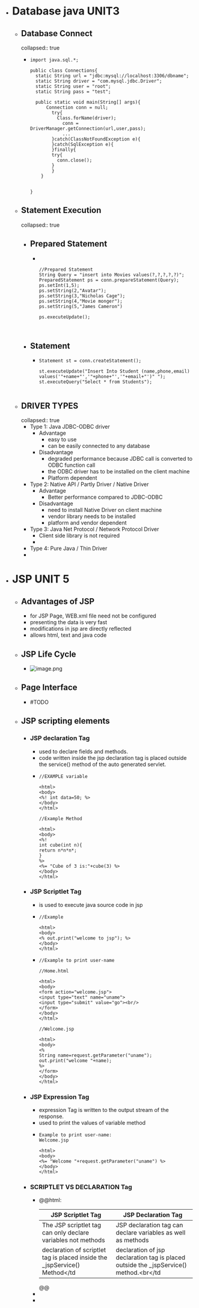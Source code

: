 - # Database java UNIT3
	- ## Database Connect
	  collapsed:: true
		- ```
		  import java.sql.*;
		  
		  public class Connections{
		  	static String url = "jdbc:mysql://localhost:3306/dbname";
		  	static String driver = "com.mysql.jdbc.Driver";
		  	static String user = "root";
		  	static String pass = "test";
		  
		  	public static void main(String[] args){
		      	Connection conn = null;
		          try{
		          	Class.forName(driver);
		              conn = DriverManager.getConnection(url,user,pass);
		              ...
		          }catch(ClassNotFoundException e){
		          }catch(SqlException e){
		          }finally{
		          try{
		          	conn.close();
		          }
		          }
		      }
		  
		  
		  }
		  ```
	- ## Statement Execution
	  collapsed:: true
		- ## Prepared Statement
			- ```
			  
			  
			  //Prepared Statement
			  String Query = "insert into Movies values(?,?,?,?,?)";
			  PreparedStatement ps = conn.prepareStatement(Query);
			  ps.setInt(1,5);
			  ps.setString(2,"Avatar");
			  ps.setString(3,"Nicholas Cage");
			  ps.setString(4,"Movie monger");
			  ps.setString(5,"James Cameron")
			  
			  ps.executeUpdate();
			  
			  
			  
			  ```
		- ## Statement
			- ```
			  Statement st = conn.createStatement();
			  
			  st.executeUpdate("Insert Into Student (name,phone,email) values('"+name+"','"+phone+"','"+email+"')" ");
			  st.executeQuery("Select * from Students");
			  
			  
			  ```
	- ## DRIVER TYPES
	  collapsed:: true
		- Type 1: Java JDBC-ODBC driver
			- Advantage
				- easy to use
				- can be easily connected to any database
			- Disadvantage
				- degraded performance because JDBC call is converted to ODBC function call
				- the ODBC driver has to be installed on the client machine
				- Platform dependent
		- Type 2: Native API / Partly Driver / Native Driver
			- Advantage
				- Better performance compared to JDBC-ODBC
			- Disadvantage
				- need to install Native Driver on client machine
				- vendor library needs to be installed
				- platform and vendor dependent
		- Type 3: Java Net Protocol / Network Protocol Driver
			- Client side library is not required
			-
		- Type 4:  Pure Java / Thin Driver
		-
- # JSP UNIT 5
	- ## Advantages of JSP
		- for JSP Page, WEB.xml file need not be configured
		- presenting the data is very fast
		- modifications in jsp are directly reflected
		- allows html, text and java code
	- ## JSP Life Cycle
		- ![image.png](../assets/image_1673845454873_0.png)
	- ## Page Interface
		- #TODO
	- ## JSP scripting elements
		- ### JSP declaration Tag
			- used to declare fields and methods.
			- code written inside the jsp declaration tag is placed outside the service() method of the auto generated servlet.
			- ```
			  //EXAMPLE variable
			  
			  <html>
			  <body>
			  <%! int data=50; %>
			  </body>
			  </html>
			  
			  //Example Method
			  
			  <html>
			  <body>
			  <%!
			  int cube(int n){
			  return n*n*n*;
			  }
			  %>
			  <%= "Cube of 3 is:"+cube(3) %>
			  </body>
			  </html>
			  ```
		- ### JSP Scriptlet Tag
			- is used to execute java source code in jsp
			- ```
			  //Example
			  
			  <html>
			  <body>
			  <% out.print("welcome to jsp"); %>
			  </body>
			  </html>
			  ```
			- ```
			  //Example to print user-name
			  
			  //Home.html
			  
			  <html>
			  <body>
			  <form action="welcome.jsp">
			  <input type="text" name="uname">
			  <input type="submit" value="go"><br/>
			  </form>
			  </body>
			  </html>
			  
			  //Welcome.jsp
			  
			  <html>
			  <body>
			  <%
			  String name=request.getParameter("uname");
			  out.print("welcome "+name);
			  %>
			  </form>
			  </body>
			  </html>
			  ```
		- ### JSP Expression Tag
			- expression Tag is written to the output stream of the response.
			- used to print the values of variable method
			- ```
			  Example to print user-name:
			  Welcome.jsp
			  
			  <html>
			  <body>
			  <%= "Welcome "+request.getParameter("uname") %>
			  </body>
			  </html>
			  ```
		- ### SCRIPTLET VS DECLARATION Tag
			- @@html: <table><thead><tr><th>JSP Scriptlet Tag</th><th>JSP Declaration Tag</th></tr></thead><tbody><tr><td>The JSP scriptlet tag can only declare variables not methods</td><td>JSP declaration tag can declare variables as well as methods</td></tr><tr><td>declaration of scriptlet tag is placed inside the _jspService() Method</td<td>declaration of jsp declaration tag is placed outside the _jspService() method.<br</td</tr></tbody></table>@@
			-
			-
